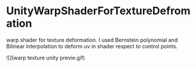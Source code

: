 # UnityWarpShaderForTextureDefromation

warp shader for texture deformation. I used Bernstein polynomial and Bilinear interpolation to deform uv in shader respect to control points.

![](warp texture unity previe.gif)

